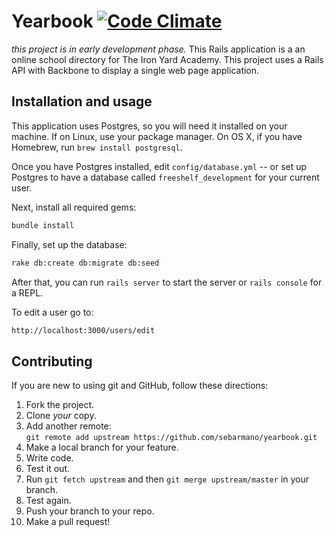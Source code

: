 # Yearbook [![Code Climate](https://codeclimate.com/github/sebarmano/yearbook.png)](https://codeclimate.com/github/sebarmano/yearbook)

_this project is in early development phase._
This Rails application is a an online school directory for The Iron Yard Academy.
This project uses a Rails API with Backbone to display a single web page application.

## Installation and usage

This application uses Postgres, so you will need it installed on your machine. If on Linux, use your package manager.
On OS X, if you have Homebrew, run `brew install postgresql`.

Once you have Postgres installed, edit `config/database.yml` -- or set up Postgres to have a database called
`freeshelf_development` for your current user.

Next, install all required gems:

```sh
bundle install
```

Finally, set up the database:

```sh
rake db:create db:migrate db:seed
```

After that, you can run `rails server` to start the server or `rails console` for a REPL.

To edit a user go to:
```sh
http://localhost:3000/users/edit
```

## Contributing

If you are new to using git and GitHub, follow these directions:

1. Fork the project.
2. Clone _your_ copy.
3. Add another remote:  
   `git remote add upstream https://github.com/sebarmano/yearbook.git`
4. Make a local branch for your feature.
5. Write code.
6. Test it out.
7. Run `git fetch upstream` and then `git merge upstream/master` in your branch.
8. Test again.
9. Push your branch to your repo.
10. Make a pull request!
